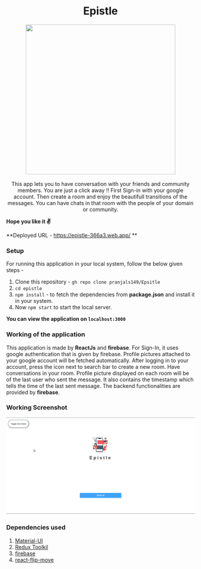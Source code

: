 <h1 align="center">Epistle</h1>

<p align="center"><img src="https://image.freepik.com/free-vector/messages-concept-illustration_114360-583.jpg" height=400 width=400 /></p>

<p align="center">This app lets you to have conversation with your friends and community members. You are just a click away !! First Sign-in with your google account. Then create a room and enjoy the beautifull transitions of the messages. You can have chats in that room with the people of your domain or community. </p>

**Hope you like it ✌**

**Deployed URL - https://epistle-366a3.web.app/ **


### Setup
For running this application in your local system, follow the below given steps -
1. Clone this repository - ```gh repo clone pranjals149/Epsitle```
2. ```cd epistle```
3. ```npm install``` - to fetch the dependencies from **package.json** and install it in your system.
4. Now ```npm start``` to start the local server.

**You can view the application on ```localhost:3000```**

### Working of the application
This application is made by **ReactJs** and **firebase**. For Sign-In, it uses google authentication that is given by firebase. Profile pictures attached to your google account will be fetched automatically. After logging in to your account, press the icon next to search bar to create a new room. Have conversations in your room. Profile picture displayed on each room will be of the last user who sent the message. It also contains the timestamp which tells the time of the last sent message. The backend functionalities are provided by **firebase**.

### Working Screenshot
<img src="epistle-full.gif">


### Dependencies used
1. [Material-UI](material-ui.com)
2. [Redux Toolkil](https://redux.js.org/)
3. [firebase](https://firebase.google.com/)
4. [react-flip-move](https://github.com/joshwcomeau/react-flip-move)
